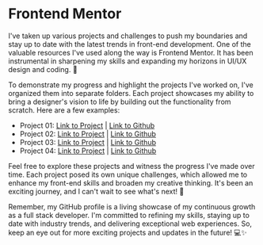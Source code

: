 # Frontend Mentor

I've taken up various projects and challenges to push my boundaries and stay up to date with the latest trends in front-end development. One of the valuable resources I've used along the way is Frontend Mentor. It has been instrumental in sharpening my skills and expanding my horizons in UI/UX design and coding. 💪

To demonstrate my progress and highlight the projects I've worked on, I've organized them into separate folders. Each project showcases my ability to bring a designer's vision to life by building out the functionality from scratch. Here are a few examples:

- Project 01: [Link to Project](https://logjustin.github.io/frontEndMentor/01/) | [Link to Github](https://github.com/logJustin/frontEndMentor/tree/main/01)
- Project 02: [Link to Project](https://logjustin.github.io/frontEndMentor/02/) | [Link to Github](https://github.com/logJustin/frontEndMentor/tree/main/02)
- Project 03: [Link to Project](https://logjustin.github.io/frontEndMentor/03/) | [Link to Github](https://github.com/logJustin/frontEndMentor/tree/main/03)
- Project 04: [Link to Project](https://logjustin.github.io/frontEndMentor/04/) | [Link to Github](https://github.com/logJustin/frontEndMentor/tree/main/04)

Feel free to explore these projects and witness the progress I've made over time. Each project posed its own unique challenges, which allowed me to enhance my front-end skills and broaden my creative thinking. It's been an exciting journey, and I can't wait to see what's next! 🌟

Remember, my GitHub profile is a living showcase of my continuous growth as a full stack developer. I'm committed to refining my skills, staying up to date with industry trends, and delivering exceptional web experiences. So, keep an eye out for more exciting projects and updates in the future! 💻✨